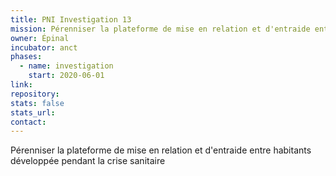 ```yaml
---
title: PNI Investigation 13
mission: Pérenniser la plateforme de mise en relation et d'entraide entre habitants
owner: Épinal
incubator: anct
phases:
  - name: investigation
    start: 2020-06-01
link: 
repository: 
stats: false
stats_url: 
contact:
---
```

<p>Pérenniser la plateforme de mise en relation et d'entraide entre habitants développée pendant la crise sanitaire</p>

